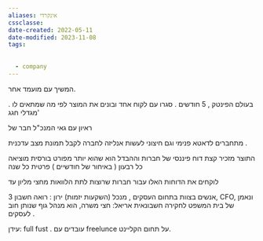 ```yaml
---
aliases: אינקרדי
cssclasse: 
date-created: 2022-05-11
date-modified: 2023-11-08
tags:
  
  
  - company
---
```


המשיך עם מועמד אחר.

בעולם הפינטק , 5 חודשים .
סגרו עם לקוח אחד ובונים את המוצר לפי מה שמתאים לו .
מגדלי חגג'

ראיון עם
גאי המנכ"ל
חבר של

מתחברים לדאטא פנימי וגם חיצוני לעשות אנליזה לחברה לקבל תמונת מצב עדכנית .

התוצר מזכיר קצת דוח פיננסי של חברות וההבדל הוא שהוא יותר מפורט
בורסית מוציאה כל רבעון ( באיחור של חודשיים )
פרטית כל שנה

לוקחים את הדוחות האלו עבור חברות שרוצות לתת הלוואות מחצי מליון עד

3 אנשים בצוות בתחום העסקים , מנכל (השקעות יזמות)
ירון : רואה חשבון, CFO, ונאמן של בית המשפט לחקירה חשבונאית
אריאל: חצי משרה, הוא מנהל גוף שנותן חוב לעסקים .

עידן: full fust .
עובדים עם freelunce על תחום הקליינט.
